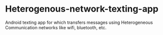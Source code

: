# Heterogenous-network-texting-app
Android texting app for which transfers messages using Heterogeneous Communication networks like wifi, bluetooth, etc.
